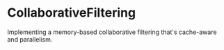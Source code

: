 CollaborativeFiltering
======================

Implementing a memory-based collaborative filtering that's cache-aware and parallelism.
